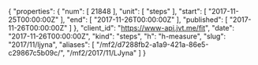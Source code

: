 {
  "properties": {
    "num": [
      21848
    ],
    "unit": [
      "steps"
    ],
    "start": [
      "2017-11-25T00:00:00Z"
    ],
    "end": [
      "2017-11-26T00:00:00Z"
    ],
    "published": [
      "2017-11-26T00:00:00Z"
    ]
  },
  "client_id": "https://www-api.jvt.me/fit",
  "date": "2017-11-26T00:00:00Z",
  "kind": "steps",
  "h": "h-measure",
  "slug": "2017/11/ljyna",
  "aliases": [
    "/mf2/d7288fb2-a1a9-421a-86e5-c29867c5b09c/",
    "/mf2/2017/11/LJyna"
  ]
}
